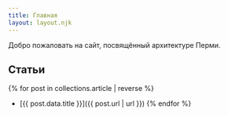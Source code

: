 ```yaml
---
title: Главная
layout: layout.njk
---
```


Добро пожаловать на сайт, посвящённый архитектуре Перми.

## Статьи

{% for post in collections.article | reverse %}
- [{{ post.data.title }}]({{ post.url | url }})
  {% endfor %}
